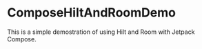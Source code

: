 # ComposeHiltAndRoomDemo
This is a simple demostration of using Hilt and Room with Jetpack Compose.
